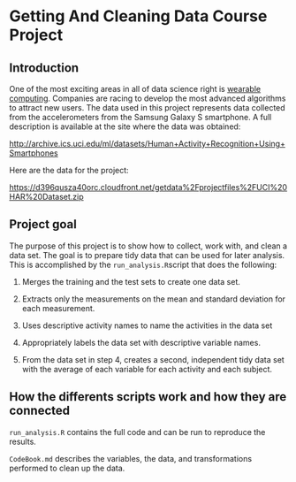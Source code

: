 # Getting And Cleaning Data Course Project

## Introduction

One of the most exciting areas in all of data science right is [wearable computing](https://en.wikipedia.org/wiki/Wearable_computer). Companies are racing to develop the most advanced algorithms to attract new users. The data used in this project represents data collected from the accelerometers from the Samsung Galaxy S smartphone. A full description is available at the site where the data was obtained:

http://archive.ics.uci.edu/ml/datasets/Human+Activity+Recognition+Using+Smartphones 

Here are the data for the project:

 https://d396qusza40orc.cloudfront.net/getdata%2Fprojectfiles%2FUCI%20HAR%20Dataset.zip  

## Project goal

The purpose of this project is to show how to collect, work with, and clean a data set. The goal is to prepare tidy data that can be used for later analysis. This is accomplished by the `run_analysis.R`script that does the following: 

1. Merges the training and the test sets to create one data set.

2. Extracts only the measurements on the mean and standard deviation for each measurement. 

3. Uses descriptive activity names to name the activities in the data set

4. Appropriately labels the data set with descriptive variable names. 

5. From the data set in step 4, creates a second, independent tidy data set with the average of each variable for each activity and each subject.

## How the differents scripts work and how they are connected

`run_analysis.R` contains the full code and can be run to reproduce the results.

`CodeBook.md` describes the variables, the data, and transformations performed to clean up the data.
